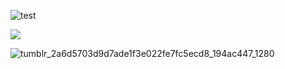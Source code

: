 ![test](https://github.com/user-attachments/assets/0de94034-a9f9-401a-ad5d-6ba279ef0267)




![](https://Cl0udY-SkY.com/ghpvc/?username=your-github-username&color=blueviolet)





![tumblr_2a6d5703d9d7ade1f3e022fe7fc5ecd8_194ac447_1280](https://github.com/user-attachments/assets/9b9f1cfe-0284-4955-b200-c061dac06b19)


